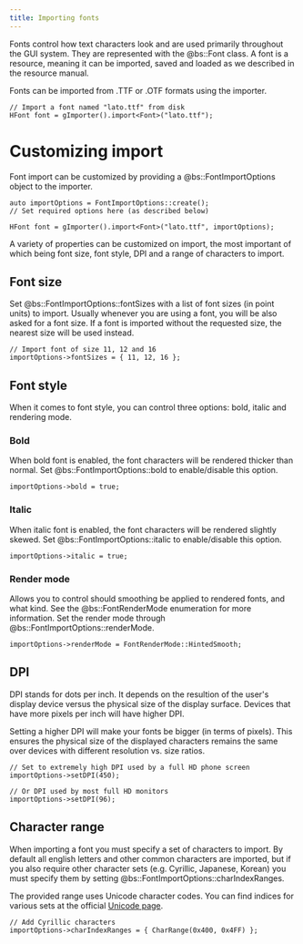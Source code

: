 ```yaml
---
title: Importing fonts
---
```


Fonts control how text characters look and are used primarily throughout the GUI system. They are represented with the @bs::Font class. A font is a resource, meaning it can be imported, saved and loaded as we described in the resource manual.

Fonts can be imported from .TTF or .OTF formats using the importer.

~~~~~~~~~~~~~{.cpp}
// Import a font named "lato.ttf" from disk
HFont font = gImporter().import<Font>("lato.ttf");
~~~~~~~~~~~~~

# Customizing import
Font import can be customized by providing a @bs::FontImportOptions object to the importer.

~~~~~~~~~~~~~{.cpp}
auto importOptions = FontImportOptions::create();
// Set required options here (as described below)

HFont font = gImporter().import<Font>("lato.ttf", importOptions);
~~~~~~~~~~~~~

A variety of properties can be customized on import, the most important of which being font size, font style, DPI and a range of characters to import.

## Font size
Set @bs::FontImportOptions::fontSizes with a list of font sizes (in point units) to import. Usually whenever you are using a font, you will be also asked for a font size. If a font is imported without the requested size, the nearest size will be used instead.

~~~~~~~~~~~~~{.cpp}
// Import font of size 11, 12 and 16
importOptions->fontSizes = { 11, 12, 16 };
~~~~~~~~~~~~~

## Font style
When it comes to font style, you can control three options: bold, italic and rendering mode.

### Bold
When bold font is enabled, the font characters will be rendered thicker than normal. Set @bs::FontImportOptions::bold to enable/disable this option.

~~~~~~~~~~~~~{.cpp}
importOptions->bold = true;
~~~~~~~~~~~~~

### Italic
When italic font is enabled, the font characters will be rendered slightly skewed. Set @bs::FontImportOptions::italic to enable/disable this option.

~~~~~~~~~~~~~{.cpp}
importOptions->italic = true;
~~~~~~~~~~~~~

### Render mode
Allows you to control should smoothing be applied to rendered fonts, and what kind. See the @bs::FontRenderMode enumeration for more information. Set the render mode through @bs::FontImportOptions::renderMode.

~~~~~~~~~~~~~{.cpp}
importOptions->renderMode = FontRenderMode::HintedSmooth;
~~~~~~~~~~~~~

## DPI
DPI stands for dots per inch. It depends on the resultion of the user's display device versus the physical size of the display surface. Devices that have more pixels per inch will have higher DPI. 

Setting a higher DPI will make your fonts be bigger (in terms of pixels). This ensures the physical size of the displayed characters remains the same over devices with different resolution vs. size ratios.

~~~~~~~~~~~~~{.cpp}
// Set to extremely high DPI used by a full HD phone screen
importOptions->setDPI(450);

// Or DPI used by most full HD monitors
importOptions->setDPI(96);
~~~~~~~~~~~~~

## Character range
When importing a font you must specify a set of characters to import. By default all english letters and other common characters are imported, but if you also require other character sets (e.g. Cyrillic, Japanese, Korean) you must specify them by setting @bs::FontImportOptions::charIndexRanges.

The provided range uses Unicode character codes. You can find indices for various sets at the official [Unicode page](http://www.unicode.org/charts/).

~~~~~~~~~~~~~{.cpp}
// Add Cyrillic characters
importOptions->charIndexRanges = { CharRange(0x400, 0x4FF) };
~~~~~~~~~~~~~
